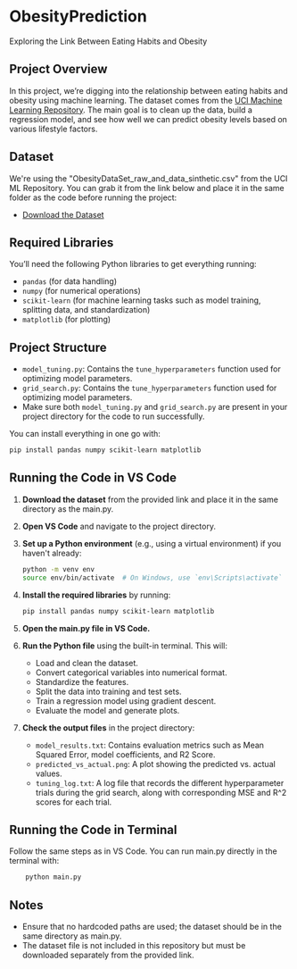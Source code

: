 # ObesityPrediction
Exploring the Link Between Eating Habits and Obesity

## Project Overview
In this project, we’re digging into the relationship between eating habits and obesity using machine learning. The dataset comes from the [UCI Machine Learning Repository](https://archive.ics.uci.edu/ml/index.php). The main goal is to clean up the data, build a regression model, and see how well we can predict obesity levels based on various lifestyle factors.

## Dataset
We're using the "ObesityDataSet_raw_and_data_sinthetic.csv" from the UCI ML Repository. You can grab it from the link below and place it in the same folder as the code before running the project:
- [Download the Dataset](https://archive.ics.uci.edu/dataset/544/estimation+of+obesity+levels+based+on+eating+habits+and+physical+condition)

## Required Libraries
You’ll need the following Python libraries to get everything running:
- `pandas` (for data handling)
- `numpy` (for numerical operations)
- `scikit-learn` (for machine learning tasks such as model training, splitting data, and standardization)
- `matplotlib` (for plotting)

## Project Structure
- `model_tuning.py`: Contains the `tune_hyperparameters` function used for optimizing model parameters.
- `grid_search.py`: Contains the `tune_hyperparameters` function used for optimizing model parameters.
- Make sure both `model_tuning.py` and `grid_search.py` are present in your project directory for the code to run successfully.

You can install everything in one go with:
```bash
pip install pandas numpy scikit-learn matplotlib
```
## Running the Code in VS Code

1. **Download the dataset** from the provided link and place it in the same directory as the main.py.

2. **Open VS Code** and navigate to the project directory.

3. **Set up a Python environment** (e.g., using a virtual environment) if you haven't already:
    ```bash
    python -m venv env
    source env/bin/activate  # On Windows, use `env\Scripts\activate`
    ```

4. **Install the required libraries** by running:
    ```bash
    pip install pandas numpy scikit-learn matplotlib
    ```

5. **Open the main.py file in VS Code.**

6. **Run the Python file** using the built-in terminal. This will:
    - Load and clean the dataset.
    - Convert categorical variables into numerical format.
    - Standardize the features.
    - Split the data into training and test sets.
    - Train a regression model using gradient descent.
    - Evaluate the model and generate plots.

7. **Check the output files** in the project directory:
    - `model_results.txt`: Contains evaluation metrics such as Mean Squared Error, model coefficients, and R2 Score.
    - `predicted_vs_actual.png`: A plot showing the predicted vs. actual values.
    - `tuning_log.txt`: A log file that records the different hyperparameter trials during the grid search, along with corresponding MSE and R^2 scores for each trial. 


## Running the Code in Terminal
Follow the same steps as in VS Code. You can run main.py directly in the terminal with:
```bash
    python main.py
```
    
## Notes
- Ensure that no hardcoded paths are used; the dataset should be in the same directory as main.py.
- The dataset file is not included in this repository but must be downloaded separately from the provided link.
